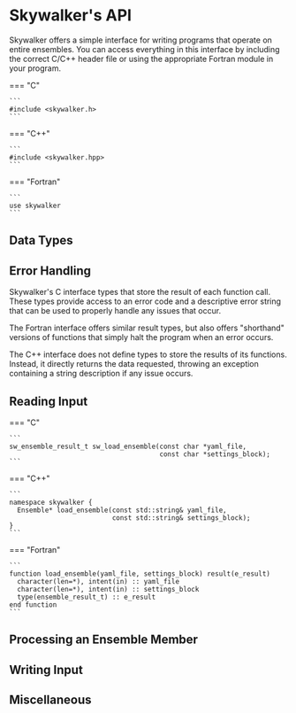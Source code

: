 # Skywalker's API

Skywalker offers a simple interface for writing programs that operate on entire
ensembles. You can access everything in this interface by including the correct
C/C++ header file or using the appropriate Fortran module in your program.

=== "C"

    ```
    #include <skywalker.h>
    ```

=== "C++"

    ```
    #include <skywalker.hpp>
    ```

=== "Fortran"

    ```
    use skywalker
    ```

## Data Types

## Error Handling

Skywalker's C interface types that store the result of each function call. These
types provide access to an error code and a descriptive error string that can
be used to properly handle any issues that occur.

The Fortran interface offers similar result types, but also offers "shorthand"
versions of functions that simply halt the program when an error occurs.

The C++ interface does not define types to store the results of its functions.
Instead, it directly returns the data requested, throwing an exception
containing a string description if any issue occurs.

## Reading Input

=== "C"

    ```
    sw_ensemble_result_t sw_load_ensemble(const char *yaml_file,
                                          const char *settings_block);
    ```

=== "C++"

    ```
    namespace skywalker {
      Ensemble* load_ensemble(const std::string& yaml_file,
                              const std::string& settings_block);
    }
    ```

=== "Fortran"

    ```
    function load_ensemble(yaml_file, settings_block) result(e_result)
      character(len=*), intent(in) :: yaml_file
      character(len=*), intent(in) :: settings_block
      type(ensemble_result_t) :: e_result
    end function
    ```

## Processing an Ensemble Member

## Writing Input

## Miscellaneous


